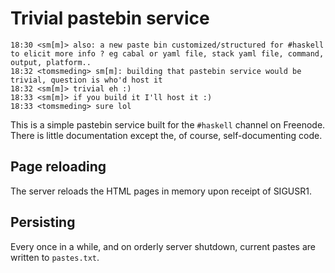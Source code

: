 # Trivial pastebin service

    18:30 <sm[m]> also: a new paste bin customized/structured for #haskell to elicit more info ? eg cabal or yaml file, stack yaml file, command, output, platform..
    18:32 <tomsmeding> sm[m]: building that pastebin service would be trivial, question is who'd host it
    18:32 <sm[m]> trivial eh :)
    18:33 <sm[m]> if you build it I'll host it :)
    18:33 <tomsmeding> sure lol

This is a simple pastebin service built for the `#haskell` channel on Freenode.
There is little documentation except the, of course, self-documenting code.


## Page reloading

The server reloads the HTML pages in memory upon receipt of SIGUSR1.

## Persisting

Every once in a while, and on orderly server shutdown, current pastes are written to `pastes.txt`.
